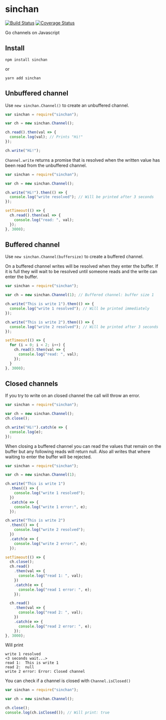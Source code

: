 # sinchan

[![Build Status](https://travis-ci.org/nayarsystems/sinchan.svg?branch=master)](https://travis-ci.org/nayarsystems/sinchan) [![Coverage Status](https://coveralls.io/repos/github/nayarsystems/sinchan/badge.svg?branch=master&service=github)](https://coveralls.io/github/nayarsystems/sinchan?branch=master)

Go channels on Javascript

## Install

`npm install sinchan`

or

`yarn add sinchan`

## Unbuffered channel

Use `new sinchan.Channel()` to create an unbuffered channel.

```javascript
var sinchan = require("sinchan");

var ch = new sinchan.Channel();

ch.read().then(val => {
  console.log(val); // Prints "Hi!"
});

ch.write("Hi!");
```

`Channel.write` returns a promise that is resolved when the written value has been read from the unbuffered channel.

```javascript
var sinchan = require("sinchan");

var ch = new sinchan.Channel();

ch.write("Hi!").then(() => {
  console.log("write resolved"); // Will be printed after 3 seconds
});

setTimeout(() => {
  ch.read().then(val => {
    console.log("read: ", val);
  });
}, 3000);
```

## Buffered channel

Use `new sinchan.Channel(buffersize)` to create a buffered channel.

On a buffered channel writes will be resolved when they enter the buffer. If it is full they will wait to be resolved until someone reads and the write can enter the buffer.

```javascript
var sinchan = require("sinchan");

var ch = new sinchan.Channel(1); // Buffered channel: buffer size 1

ch.write("This is write 1").then(() => {
  console.log("write 1 resolved"); // Will be printed immediately
});

ch.write("This is write 2").then(() => {
  console.log("write 2 resolved"); // Will be printed after 3 seconds
});

setTimeout(() => {
  for (i = 0; i < 2; i++) {
    ch.read().then(val => {
      console.log("read: ", val);
    });
  }
}, 3000);
```

## Closed channels

If you try to write on an closed channel the call will throw an error.

```javascript
var sinchan = require("sinchan");

var ch = new sinchan.Channel();
ch.close();

ch.write("Hi!").catch(e => {
  console.log(e);
});
```

When closing a buffered channel you can read the values that remain on the buffer but any following reads will return null. Also all writes that where waiting to enter the buffer will be rejected.

```javascript
var sinchan = require("sinchan");

var ch = new sinchan.Channel(1);

ch.write("This is write 1")
  .then(() => {
    console.log("write 1 resolved");
  })
  .catch(e => {
    console.log("write 1 error:", e);
  });

ch.write("This is write 2")
  .then(() => {
    console.log("write 2 resolved");
  })
  .catch(e => {
    console.log("write 2 error:", e);
  });

setTimeout(() => {
  ch.close();
  ch.read()
    .then(val => {
      console.log("read 1: ", val);
    })
    .catch(e => {
      console.log("read 1 error: ", e);
    });

  ch.read()
    .then(val => {
      console.log("read 2: ", val);
    })
    .catch(e => {
      console.log("read 2 error: ", e);
    });
}, 3000);
```

Will print

```
write 1 resolved
<3 seconds wait...>
read 1:  This is write 1
read 2:  null
write 2 error: Error: Closed channel
```

You can check if a channel is closed with `Channel.isClosed()`

```javascript
var sinchan = require("sinchan");

var ch = new sinchan.Channel();

ch.close();
console.log(ch.isClosed()); // Will print: true
```

